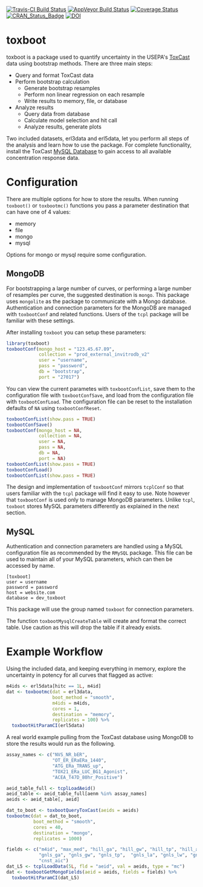 
<!-- README.md is generated from README.Rmd. Please edit that file -->
[![Travis-CI Build Status](https://travis-ci.org/ericwatt/toxboot.svg?branch=master)](https://travis-ci.org/ericwatt/toxboot) [![AppVeyor Build Status](https://ci.appveyor.com/api/projects/status/github/ericwatt/toxboot?branch=master&svg=true)](https://ci.appveyor.com/project/ericwatt/toxboot) [![Coverage Status](https://img.shields.io/codecov/c/github/ericwatt/toxboot/master.svg)](https://codecov.io/github/ericwatt/toxboot?branch=master) [![CRAN\_Status\_Badge](http://www.r-pkg.org/badges/version/toxboot)](https://cran.r-project.org/package=toxboot) [![DOI](https://zenodo.org/badge/18526/ericwatt/toxboot.svg)](https://zenodo.org/badge/latestdoi/18526/ericwatt/toxboot)

toxboot
=======

toxboot is a package used to quantify uncertainty in the USEPA's [ToxCast](https://www.epa.gov/chemical-research/toxicity-forecaster-toxcasttm-data) data using bootstrap methods. There are three main steps:

-   Query and format ToxCast data
-   Perform bootstrap calculation
    -   Generate bootstrap resamples
    -   Perform non linear regression on each resample
    -   Write results to memory, file, or database
-   Analyze results
    -   Query data from database
    -   Calculate model selection and hit call
    -   Analyze results, generate plots

Two included datasets, erl3data and erl5data, let you perform all steps of the analysis and learn how to use the package. For complete functionality, install the ToxCast [MySQL Database](ftp://newftp.epa.gov/comptox/High_Throughput_Screening_Data/MySQL_Data) to gain access to all available concentration response data.

Configuration
=============

There are multiple options for how to store the results. When running `toxboot()` or `toxbootmc()` functions you pass a parameter destination that can have one of 4 values:

-   memory
-   file
-   mongo
-   mysql

Options for mongo or mysql require some configuration.

MongoDB
-------

For bootstrapping a large number of curves, or performing a large number of resamples per curve, the suggested destination is `mongo`. This package uses `mongolite` as the package to communicate with a Mongo database. Authentication and connection parameters for the MongoDB are managed with `toxbootConf` and related functions. Users of the `tcpl` package will be familiar with these settings.

After installing `toxboot` you can setup these parameters:

``` r
library(toxboot)
toxbootConf(mongo_host = "123.45.67.89",
            collection = "prod_external_invitrodb_v2"
            user = "username",
            pass = "password",
            db = "bootstrap",
            port = "27017")
```

You can view the current parametes with `toxbootConfList`, save them to the configuration file with `toxbootConfSave`, and load from the configuration file with `toxbootConfLoad`. The configuration file can be reset to the installation defaults of `NA` using `toxbootConfReset`.

``` r
toxbootConfList(show.pass = TRUE)
toxbootConfSave()
toxbootConf(mongo_host = NA, 
            collection = NA, 
            user = NA, 
            pass = NA, 
            db = NA,
            port = NA)
toxbootConfList(show.pass = TRUE)
toxbootConfLoad()
toxbootConfList(show.pass = TRUE)
```

The design and implementation of `toxbootConf` mirrors `tcplConf` so that users familiar with the `tcpl` package will find it easy to use. Note however that `toxbootConf` is used only to manage MongoDB parameters. Unlike `tcpl`, `toxboot` stores MySQL parameters differently as explained in the next section.

MySQL
-----

Authentication and connection parameters are handled using a MySQL configuration file as recommended by the `RMySQL` package. This file can be used to maintain all of your MySQL parameters, which can then be accessed by name.

    [toxboot]
    user = username
    password = password
    host = website.com
    database = dev_toxboot

This package will use the group named `toxboot` for connection parameters.

The function `toxbootMysqlCreateTable` will create and format the correct table. Use caution as this will drop the table if it already exists.

Example Workflow
================

Using the included data, and keeping everything in memory, explore the uncertainty in potency for all curves that flagged as active:

``` r
m4ids <- erl5data[hitc == 1L, m4id]
dat <- toxbootmc(dat = erl3data, 
                 boot_method = "smooth",
                 m4ids = m4ids,
                 cores = 1, 
                 destination = "memory", 
                 replicates = 100) %>%
  toxbootHitParamCI(erl5data)
```

A real world example pulling from the ToxCast database using MongoDB to store the results would run as the following.

``` r
assay_names <- c("NVS_NR_bER",
                 "OT_ER_ERaERa_1440",
                 "ATG_ERa_TRANS_up",
                 "TOX21_ERa_LUC_BG1_Agonist",
                 "ACEA_T47D_80hr_Positive")

aeid_table_full <- tcplLoadAeid()
aeid_table <- aeid_table_full[aenm %in% assay_names]
aeids <- aeid_table[, aeid]

dat_to_boot <- toxbootQueryToxCast(aeids = aeids)
toxbootmc(dat = dat_to_boot, 
          boot_method = "smooth",
          cores = 40, 
          destination = "mongo", 
          replicates = 1000) 

fields <- c("m4id", "max_med", "hill_ga", "hill_gw", "hill_tp", "hill_aic", 
            "gnls_ga", "gnls_gw", "gnls_tp",  "gnls_la", "gnls_lw", "gnls_aic", 
            "cnst_aic")
dat_L5 <- tcplLoadData(5L, fld = "aeid", val = aeids, type = "mc")
dat <- toxbootGetMongoFields(aeid = aeids, fields = fields) %>%
  toxbootHitParamCI(dat_L5)
```
